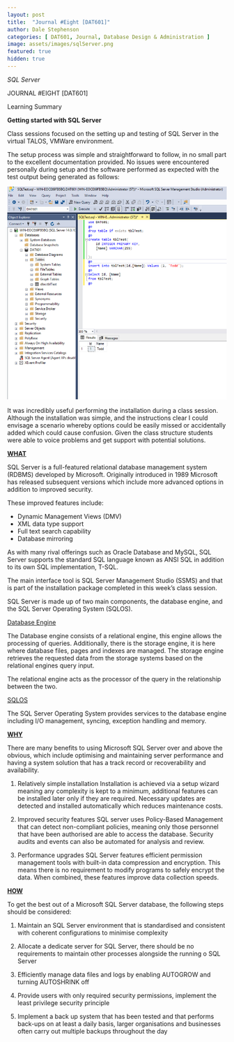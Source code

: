 ```yaml
---
layout: post
title:  "Journal #Eight [DAT601]"
author: Dale Stephenson
categories: [ DAT601, Journal, Database Design & Administration ]
image: assets/images/sqlServer.png
featured: true
hidden: true
---
```

<i>SQL Server</i>

JOURNAL #EIGHT [DAT601]

Learning Summary<br>

<b>Getting started with SQL Server</b>

Class sessions focused on the setting up and testing of SQL Server in the virtual TALOS, VMWare environment.

The setup process was simple and straightforward to follow, in no small part to the excellent documentation provided. No issues were encountered personally during setup and the software performed as expected with the test output being generated as follows:

<img src="/assets/images/dat_output.png" alt="Class Dat SQL Server Output"><br>

It was incredibly useful performing the installation during a class session. Although the installation was simple, and the instructions clear I could envisage a scenario whereby options could be easily missed or accidentally added which could cause confusion. Given the class structure students were able to voice problems and get support with potential solutions.

<b><u>WHAT</u></b>

SQL Server is a full-featured relational database management system (RDBMS) developed by Microsoft. Originally introduced in 1989 Microsoft has released subsequent versions which include more advanced options in addition to improved security.

These improved features include:

-	Dynamic Management Views (DMV)
-	XML data type support
-	Full text search capability
-	Database mirroring 

As with many rival offerings such as Oracle Database and MySQL, SQL Server supports the standard SQL language known as ANSI SQL in addition to its own SQL implementation, T-SQL.

The main interface tool is SQL Server Management Studio (SSMS) and that is part of the installation package completed in this week’s class session.

SQL Server is made up of two main components, the database engine, and the SQL Server Operating System (SQLOS).

<u>Database Engine</u>

The Database engine consists of a relational engine, this engine allows the processing of queries. Additionally, there is the storage engine, it is here where database files, pages and indexes are managed. The storage engine retrieves the requested data from the storage systems based on the relational engines query input. 

The relational engine acts as the processor of the query in the relationship between the two. 

<u>SQLOS</u>

The SQL Server Operating System provides services to the database engine including I/O management, syncing, exception handling and memory.

<b><u>WHY</u></b>

There are many benefits to using Microsoft SQL Server over and above the obvious, which include optimising and maintaining server performance and having a system solution that has a track record or recoverability and availability.

1.	Relatively simple installation 
Installation is achieved via a setup wizard meaning any complexity is kept to a minimum, additional features can be installed later only if they are required. Necessary updates are detected and installed automatically which reduces maintenance costs.

2.	Improved security features 
SQL server uses Policy-Based Management that can detect non-compliant policies, meaning only those personnel that have been authorised are able to access the database. Security audits and events can also be automated for analysis and review.

3.	Performance upgrades
SQL Server features efficient permission management tools with built-in data compression and encryption. This means there is no requirement to modify programs to safely encrypt the data. When combined, these features improve data collection speeds.

<b><u>HOW</u></b>

To get the best out of a Microsoft SQL Server database, the following steps should be considered:

1.	Maintain an SQL Server environment that is standardised and consistent with coherent configurations to minimise complexity 

2.	Allocate a dedicate server for SQL Server, there should be no requirements to maintain other processes alongside the running o SQL Server

3.	Efficiently manage data files and logs by enabling AUTOGROW and turning AUTOSHRINK off

4.	Provide users with only required security permissions, implement the least privilege security principle

5.	Implement a back up system that has been tested and that performs back-ups on at least a daily basis, larger organisations and businesses often carry out multiple backups throughout the day
